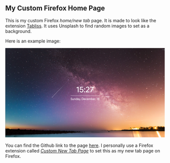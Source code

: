 ## My Custom Firefox Home Page

This is my custom Firefox *home/new tab* page. It is made to look like the extension [Tabliss](https://tabliss.io/). It uses Unsplash to find random images to set as a background. 



Here is an example image:

![example.png](./images/example.png)



You can find the Github link to the page [here](https://michahere.github.io/Home-Page/). I personally use a Firefox extension called [*Custom New Tab Page*](https://addons.mozilla.org/en-US/firefox/addon/custom-new-tab-page/) to set this as my new tab page on Firefox. 


